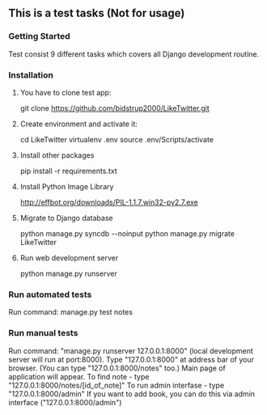 ﻿## This is a test tasks (Not for usage)

### Getting Started
Test consist 9 different tasks which covers all Django development routine.

### Installation

1. You have to clone test app:

	git clone https://github.com/bidstrup2000/LikeTwitter.git

2. Create environment and activate it:

    cd LikeTwitter
    virtualenv .env
    source .env/Scripts/activate

3. Install other packages

	pip install -r requirements.txt
	
4. Install Python Image Library

	http://effbot.org/downloads/PIL-1.1.7.win32-py2.7.exe

5. Migrate to Django database

	python manage.py syncdb --noinput
    python manage.py migrate LikeTwitter
	
6. Run web development server

	python manage.py runserver


### Run automated tests

Run command: manage.py test notes

### Run manual tests

Run command: "manage.py runserver 127.0.0.1:8000" (local development server will run at port:8000).
Type "127.0.0.1:8000" at address bar of your browser. (You can type "127.0.0.1:8000/notes" too.)
Main page of application will appear.
To find note - type "127.0.0.1:8000/notes/[id_of_note]"
To run admin interfase - type "127.0.0.1:8000/admin"
If you want to add book, you can do this via admin interface ("127.0.0.1:8000/admin")
